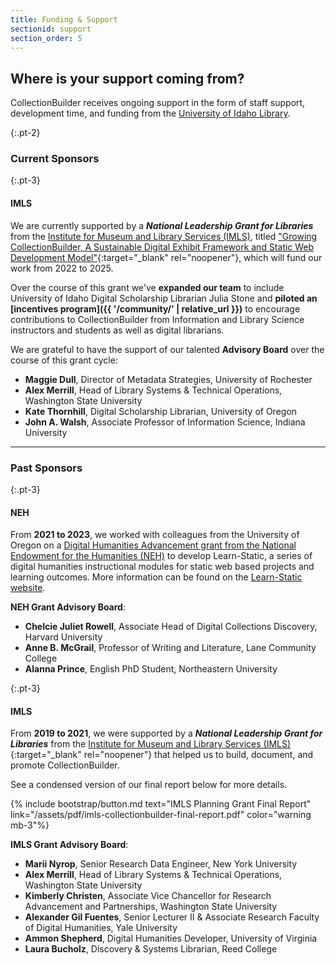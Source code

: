 ```yaml
---
title: Funding & Support
sectionid: support
section_order: 5
---
```


## Where is your support coming from?

CollectionBuilder receives ongoing support in the form of staff support, development time, and funding from the [University of Idaho Library](https://www.lib.uidaho.edu/).

{:.pt-2}
### Current Sponsors

{:.pt-3}
#### IMLS

We are currently supported by a ***National Leadership Grant for Libraries*** from the [Institute for Museum and Library Services (IMLS)](https://www.imls.gov/), titled ["Growing CollectionBuilder, A Sustainable Digital Exhibit Framework and Static Web Development Model"](https://www.imls.gov/grants/awarded/lg-252326-ols-22){:target="_blank" rel="noopener"}, which will fund our work from 2022 to 2025.

Over the course of this grant we've **expanded our team** to include University of Idaho Digital Scholarship Librarian Julia Stone and **piloted an [incentives program]({{ '/community/' | relative_url }})** to encourage contributions to CollectionBuilder from Information and Library Science instructors and students as well as digital librarians.

We are grateful to have the support of our talented **Advisory Board** over the course of this grant cycle:

- **Maggie Dull**, Director of Metadata Strategies, University of Rochester
- **Alex Merrill**, Head of Library Systems & Technical Operations, Washington State University
- **Kate Thornhill**, Digital Scholarship Librarian, University of Oregon
- **John A. Walsh**, Associate Professor of Information Science, Indiana University

<hr>

### Past Sponsors

{:.pt-3}
#### NEH

From **2021 to 2023**, we worked with colleagues from the University of Oregon on a [Digital Humanities Advancement grant from the National Endowment for the Humanities (NEH)](https://securegrants.neh.gov/publicquery/main.aspx?f=1&gn=HAA-281018-21) to develop Learn-Static, a series of digital humanities instructional modules for static web based projects and learning outcomes. 
More information can be found on the [Learn-Static website](https://learn-static.github.io/).

**NEH Grant Advisory Board**:

- **Chelcie Juliet Rowell**, Associate Head of Digital Collections Discovery, Harvard University
- **Anne B. McGrail**, Professor of Writing and Literature, Lane Community College
- **Alanna Prince**, English PhD Student, Northeastern University

{:.pt-3}
#### IMLS

From **2019 to 2021**, we were supported by a ***National Leadership Grant for Libraries*** from the [Institute for Museum and Library Services (IMLS)](https://www.imls.gov/grants/awarded/lg-34-19-0064-19){:target="_blank" rel="noopener"} that helped us to build, document, and promote CollectionBuilder. 

See a condensed version of our final report below for more details. 

{% include bootstrap/button.md text="IMLS Planning Grant Final Report" link="/assets/pdf/imls-collectionbuilder-final-report.pdf" color="warning mb-3"%}

**IMLS Grant Advisory Board**:

- **Marii Nyrop**, Senior Research Data Engineer, New York University
- **Alex Merrill**, Head of Library Systems & Technical Operations, Washington State University
- **Kimberly Christen**, Associate Vice Chancellor for Research Advancement and Partnerships, Washington State University
- **Alexander Gil Fuentes**, Senior Lecturer II & Associate Research Faculty of Digital Humanities, Yale University
- **Ammon Shepherd**, Digital Humanities Developer, University of Virginia
- **Laura Bucholz**, Discovery & Systems Librarian, Reed College
